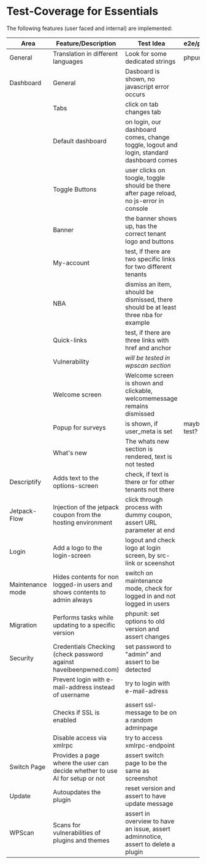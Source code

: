 # Test-Coverage for Essentials

The following features (user faced and internal) are implemented:

| Area             | Feature/Description                                                          | Test Idea                                                                                | e2e/phpunit/monitor     | Notes |
| ---------------- | ---------------------------------------------------------------------------- | ---------------------------------------------------------------------------------------- | ----------------------- | ----- |
| General          | Translation in different languages                                           | Look for some dedicated strings                                                          | phpunit                 |       |
| Dashboard        | General                                                                      | Dasboard is shown, no javascript error occurs                                            |                         |       |
|                  | Tabs                                                                         | click on tab changes tab                                                                 |                         |       |
|                  | Default dashboard                                                            | on login, our dashboard comes, change toggle, logout and login, standard dashboard comes |                         |       |
|                  | Toggle Buttons                                                               | user clicks on toogle, toggle should be there after page reload, no js-error in console  |                         |       |
|                  | Banner                                                                       | the banner shows up, has the correct tenant logo and buttons                             |                         |       |
|                  | My-account                                                                   | test, if there are two specific links for two different tenants                          |
|                  | NBA                                                                          | dismiss an item, should be dismissed, there should be at least three nba for example     |                         |       |
|                  | Quick-links                                                                  | test, if there are three links with href and anchor                                      |                         |       |
|                  | Vulnerability                                                                | _will be tested in wpscan section_                                                       |                         |       |
|                  | Welcome screen                                                               | Welcome screen is shown and clickable, welcomemessage remains dismissed                  |                         |       |
|                  | Popup for surveys                                                            | is shown, if user_meta is set                                                            | maybe just manual test? |       |
|                  | What's new                                                                   | The whats new section is rendered, text is not tested                                    |                         |       |
| Descriptify      | Adds text to the options-screen                                              | check, if text is there or for other tenants not there                                   |                         |       |
| Jetpack-Flow     | Injection of the jetpack coupon from the hosting environment                 | click through process with dummy coupon, assert URL parameter at end                     |                         |       |
| Login            | Add a logo to the login-screen                                               | logout and check logo at login screen, by src-link or sceenshot                          |                         |       |
| Maintenance mode | Hides contents for non logged-in users and shows contents to admin always    | switch on maintenance mode, check for logged in and not logged in users                  |                         |       |
| Migration        | Performs tasks while updating to a specific version                          | phpunit: set options to old version and assert changes                                   |                         |       |
| Security         | Credentials Checking (check password against haveibeenpwned.com)             | set password to "admin" and assert to be detected                                        |                         |       |
|                  | Prevent login with e-mail-address instead of username                        | try to login with e-mail-adress                                                          |                         |       |
|                  | Checks if SSL is enabled                                                     | assert ssl-message to be on a random adminpage                                           |                         |       |
|                  | Disable access via xmlrpc                                                    | try to access xmlrpc-endpoint                                                            |                         |       |
| Switch Page      | Provides a page where the user can decide whether to use AI for setup or not | assert switch page to be the same as screenshot                                          |                         |       |
| Update           | Autoupdates the plugin                                                       | reset version and assert to have update message                                          |                         |       |
| WPScan           | Scans for vulnerabilities of plugins and themes                              | assert in overview to have an issue, assert adminnotice, assert to delete a plugin       |                         |       |
